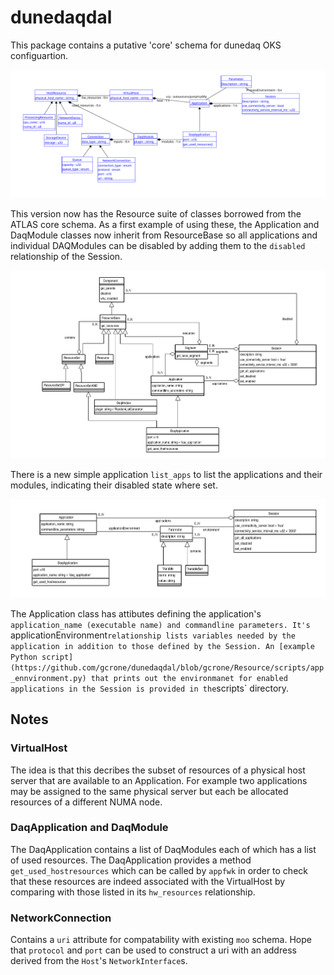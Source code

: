 # dunedaqdal
This package contains a putative 'core' schema for dunedaq OKS configuartion.

  ![schema](schema.png)

This version now has the Resource suite of classes borrowed from the
ATLAS core schema. As a first example of using these, the Application
and DaqModule classes now inherit from ResourceBase so all
applications and individual DAQModules can be disabled by adding them
to the `disabled` relationship of the Session.

  ![resources](resources.png)

There is a new simple application `list_apps` to list the applications
and their modules, indicating their disabled state where set.

  ![environment](environment.png)

The Application class has attibutes defining the application's
 `application_name (executable name) and commandline parameters. It's
 `applicationEnvironment` relationship lists variables needed by the
 application in addition to those defined by the Session. An
 [example Python script](https://github.com/gcrone/dunedaqdal/blob/gcrone/Resource/scripts/app_ennvironment.py)
 that prints out the environmanet for enabled applications in the
 Session is provided in the `scripts` directory.


## Notes

### VirtualHost

 The idea is that this decribes the subset of resources of a physical
host server that are available to an Application. For example two
applications may be assigned to the same physical server but each be
allocated resources of a different NUMA node.

### DaqApplication and DaqModule

 The DaqApplication contains a list of DaqModules each of which has a
list of used resources. The DaqApplication provides a method
`get_used_hostresources` which can be called by `appfwk` in order to check
that these resources are indeed associated with the VirtualHost by
comparing with those listed in its `hw_resources` relationship.

### NetworkConnection

  Contains a `uri` attribute for compatability with existing `moo`
  schema. Hope that `protocol` and `port` can be used to construct a
  uri with an address derived from the `Host`'s `NetworkInterface`s.
